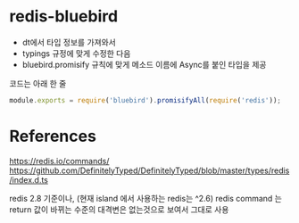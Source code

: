 # redis-bluebird

* dt에서 타입 정보를 가져와서
* typings 규정에 맞게 수정한 다음
* bluebird.promisify 규칙에 맞게 메소드 이름에 Async를 붙인 타입을 제공

코드는 아래 한 줄

```javascript
module.exports = require('bluebird').promisifyAll(require('redis'));
```

# References

https://redis.io/commands/
https://github.com/DefinitelyTyped/DefinitelyTyped/blob/master/types/redis/index.d.ts

redis 2.8 기준이나, (현재 island 에서 사용하는 redis는 ^2.6)
redis command 는 return 값이 바뀌는 수준의 대격변은 없는것으로 보여서 그대로 사용
